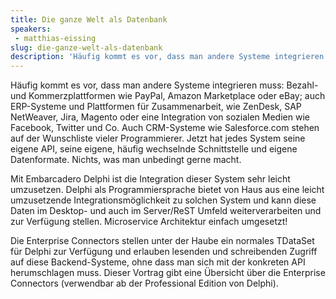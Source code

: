 ```yaml
---
title: Die ganze Welt als Datenbank
speakers:
 - matthias-eissing
slug: die-ganze-welt-als-datenbank
description: 'Häufig kommt es vor, dass man andere Systeme integrieren muss: Bezahl- und Kommerzplattformen wie PayPal, Amazon Marketplace oder eBay; auch ERP-Systeme und Plattformen für Zusammenarbeit, wie ZenDesk, SAP NetWeaver, Jira, Magento oder eine Integration von sozialen Medien wie Facebook, Twitter und Co.'
---
```

Häufig kommt es vor, dass man andere Systeme integrieren muss: Bezahl- und Kommerzplattformen wie PayPal, Amazon Marketplace oder eBay; auch ERP-Systeme und Plattformen für Zusammenarbeit, wie ZenDesk, SAP NetWeaver, Jira, Magento oder eine Integration von sozialen Medien wie Facebook, Twitter und Co. Auch CRM-Systeme wie Salesforce.com stehen auf der Wunschliste vieler Programmierer. Jetzt hat jedes System seine eigene API, seine eigene, häufig wechselnde Schnittstelle und eigene Datenformate. Nichts, was man unbedingt gerne macht.

Mit Embarcadero Delphi ist die Integration dieser System sehr leicht umzusetzen. Delphi als Programmiersprache bietet von Haus aus eine leicht umzusetzende Integrationsmöglichkeit zu solchen System und kann diese Daten im Desktop- und auch im Server/ReST Umfeld weiterverarbeiten und zur Verfügung stellen. Microservice Architektur einfach umgesetzt!

Die Enterprise Connectors stellen unter der Haube ein normales TDataSet für Delphi zur Verfügung und erlauben lesenden und schreibenden Zugriff auf diese Backend-Systeme, ohne dass man sich mit der konkreten API herumschlagen muss. Dieser Vortrag gibt eine Übersicht über die Enterprise Connectors (verwendbar ab der Professional Edition von Delphi).